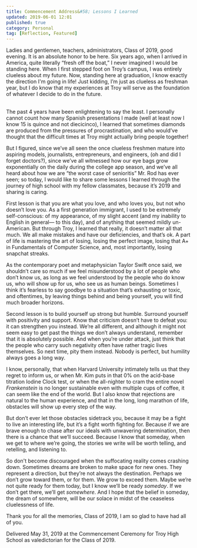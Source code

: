 ```yaml
---
title: Commencement Address&#58; Lessons I Learned
updated: 2019-06-01 12:01
published: true
category: Personal
tag: [Reflection, Featured]
---
```


Ladies and gentlemen, teachers, administrators, Class of 2019, good evening. It is an absolute honor to be here. Six years ago, when I arrived in America, quite literally “fresh off the boat,” I never imagined I would be standing here. When I first stepped foot on Troy’s campus, I was entirely clueless about my future. Now, standing here at graduation, I know exactly the direction I'm going in life! Just kidding, I’m just as clueless as freshman year, but I do know that my experiences at Troy will serve as the foundation of whatever I decide to do in the future.
<br/><br/>

The past 4 years have been enlightening to say the least. I personally cannot count how many Spanish presentations I made (well at least now I know 15 is quince and not diecicinco), I learned that sometimes diamonds are produced from the pressures of procrastination, and who would’ve thought that the difficult times at Troy might actually bring people together! 


But I figured, since we’ve all seen the once clueless freshmen mature into aspiring models, journalists, entrepreneurs, and engineers, (oh and did I forget doctors?), since we’ve all witnessed how our eye bags grow exponentially on the daily during the college app season, and we’ve all heard about how we are “the worst case of senioritis” Mr. Rod has ever seen; so today, I would like to share some lessons I learned through the journey of high school with my fellow classmates, because it’s 2019 and sharing is caring.


First lesson is that you are what you love, and who loves you, but not who doesn’t love you. As a first generation immigrant, I used to be extremely self-conscious: of my appearance, of my slight accent (and my inability to English in general— to this day), and of anything that seemed mildly un-American. But through Troy, I learned that really, it doesn’t matter all that much. We all make mistakes and have our deficiencies, and that’s ok. A part of life is mastering the art of losing, losing the perfect image, losing that A+ in Fundamentals of Computer Science, and, most importantly, losing snapchat streaks.


As the contemporary poet and metaphysician Taylor Swift once said, we shouldn’t care so much if we feel misunderstood by a lot of people who don’t know us, as long as we feel understood by the people who do know us, who will show up for us, who see us as human beings. Sometimes I think it’s fearless to say goodbye to a situation that’s exhausting or toxic, and oftentimes, by leaving things behind and being yourself, you will find much broader horizons.


Second lesson is to build yourself up strong but humble. Surround yourself with positivity and support. Know that criticism doesn’t have to defeat you: it can strengthen you instead. We’re all different, and although it might not seem easy to get past the things we don’t always understand, remember that it is absolutely possible. And when you’re under attack, just think that the people who carry such negativity often have rather tragic lives themselves. So next time, pity them instead. Nobody is perfect, but humility always goes a long way.


I know, personally, that when Harvard University intimately tells us that they regret to inform us, or when Mr. Kim puts in that 0% on the acid-base titration Iodine Clock test, or when the all-nighter to cram the entire novel _Frankenstein_ is no longer sustainable even with multiple cups of coffee, it can seem like the end of the world. But I also know that rejections are natural to the human experience, and that in the long, long marathon of life, obstacles will show up every step of the way. 


But don’t ever let those obstacles sidetrack you, because it may be a fight to live an interesting life, but it’s a fight worth fighting for. Because if we are brave enough to chase after our ideals with unwavering determination, then there is a chance that we’ll succeed. Because I know that someday, when we get to where we’re going, the stories we write will be worth telling, and retelling, and listening to.  


So don't become discouraged when the suffocating reality comes crashing down. Sometimes dreams are broken to make space for new ones. They represent a direction, but they’re not always the destination. Perhaps we don’t grow toward them, or for them. We grow to exceed them. Maybe we’re not quite ready for them today, but I know we’ll be ready _someday_. If we don’t get there, we’ll get _somewhere_. And I hope that the belief in someday, the dream of somewhere, will be our solace in midst of the ceaseless cluelessness of life.


Thank you for all the memories, Class of 2019, I am so glad to have had all of you.

<div class="divider"></div>

Delivered May 31, 2019 at the Commencement Ceremony for Troy High School as valedictorian for the Class of 2019.
